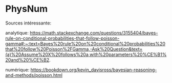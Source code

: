 # PhysNum

Sources intéressante:

analytique: https://math.stackexchange.com/questions/3155404/bayes-rule-on-conditional-probabilities-that-follow-poisson-gamma#:~:text=Bayes%20rule%20on%20conditional%20probabilities%20that%20follow%20Poisson%2FGamma,-Ask%20Question&text=(a)%20Assume%20X%20follows%20a,with%20parameters%20%CE%B1%20and%20%CE%B2.

numérique: https://bookdown.org/kevin_davisross/bayesian-reasoning-and-methods/poisson.html
